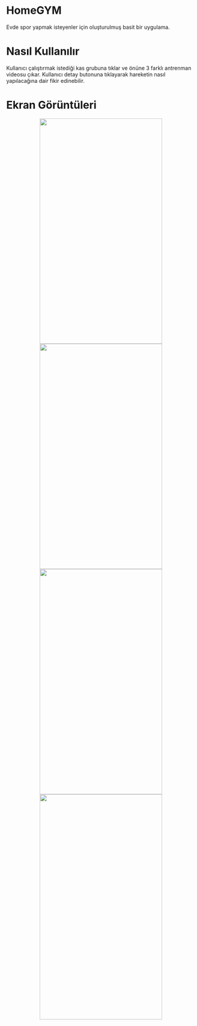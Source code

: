 # HomeGYM
Evde spor yapmak isteyenler için oluşturulmuş basit bir uygulama.
# Nasıl Kullanılır
Kullanıcı çalıştırmak istediği kas grubuna tıklar ve önüne 3 farklı antrenman videosu çıkar. Kullanıcı detay butonuna tıklayarak hareketin nasıl yapılacağına dair fikir edinebilir.

# Ekran Görüntüleri
<div align="center">
<img src="https://github.com/emirhancopoglu/HomeGYM/assets/95498082/d6c84310-fbcb-44d4-97dd-1105d82bed52" width="326" height="600">
<img src="https://github.com/emirhancopoglu/HomeGYM/assets/95498082/123393da-faee-47b3-a6bd-99ba8f015ac1" width="326" height="600">
  <br>
<img src="https://github.com/emirhancopoglu/HomeGYM/assets/95498082/0b701d92-1e27-47b1-9b66-3de745ffe6e2" width="326" height="600">
<img src="https://github.com/emirhancopoglu/HomeGYM/assets/95498082/12403b8f-4e73-4a50-8cd4-a616d6101749" width="326" height="600">
</div>



